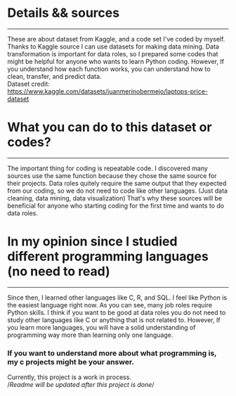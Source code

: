 # Details && sources
------------------------
These are about dataset from Kaggle, and a code set I've coded by myself.
Thanks to Kaggle source I can use datasets for making data mining. 
Data transformation is important for data roles, so I prepared some codes that might be helpful for anyone who wants to learn Python coding.
However, If you understand how each function works, you can understand how to clean, transfer, and predict data. \
Dataset credit: https://www.kaggle.com/datasets/juanmerinobermejo/laptops-price-dataset

# What you can do to this dataset or codes?
------------------------
The important thing for coding is repeatable code. I discovered many sources use the same function because they chose the same source for their projects. Data roles quitely require the same output that they expected from our coding, so we do not need to code like other languages. (Just data cleaning, data mining, data visualization)
That's why these sources will be beneficial for anyone who starting coding for the first time and wants to do data roles.

# In my opinion since I studied different programming languages (no need to read)
------------------------
Since then, I learned other languages like C, R, and SQL. I feel like Python is the easiest language right now.
As you can see, many job roles require Python skills. I think if you want to be good at data roles you do not need to study other languages like C or anything that is not related to.
However, If you learn more languages, you will have a solid understanding of programming way more than learning only one language.

### If you want to understand more about what programming is, my c projects might be your answer.
Currently, this project is a work in process.\
/*Readme will be updated after this project is done*/



